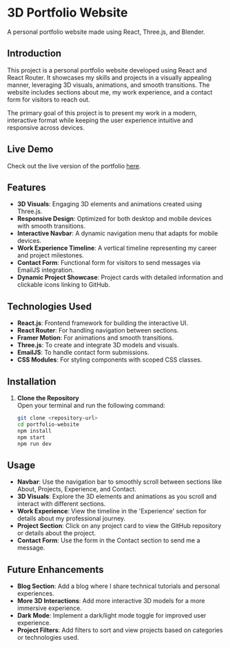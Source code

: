 # 3D Portfolio Website

A personal portfolio website made using React, Three.js, and Blender.

## Introduction
This project is a personal portfolio website developed using React and React Router. It showcases my skills and projects in a visually appealing manner, leveraging 3D visuals, animations, and smooth transitions. The website includes sections about me, my work experience, and a contact form for visitors to reach out.

The primary goal of this project is to present my work in a modern, interactive format while keeping the user experience intuitive and responsive across devices.

## Live Demo
Check out the live version of the portfolio [here](https://saurav-portfolio-three.vercel.app/).

## Features
- **3D Visuals**: Engaging 3D elements and animations created using Three.js.
- **Responsive Design**: Optimized for both desktop and mobile devices with smooth transitions.
- **Interactive Navbar**: A dynamic navigation menu that adapts for mobile devices.
- **Work Experience Timeline**: A vertical timeline representing my career and project milestones.
- **Contact Form**: Functional form for visitors to send messages via EmailJS integration.
- **Dynamic Project Showcase**: Project cards with detailed information and clickable icons linking to GitHub.

## Technologies Used
- **React.js**: Frontend framework for building the interactive UI.
- **React Router**: For handling navigation between sections.
- **Framer Motion**: For animations and smooth transitions.
- **Three.js**: To create and integrate 3D models and visuals.
- **EmailJS**: To handle contact form submissions.
- **CSS Modules**: For styling components with scoped CSS classes.

## Installation
1. **Clone the Repository**  
   Open your terminal and run the following command:
   ```bash
   git clone <repository-url>
   cd portfolio-website
   npm install
   npm start
   npm run dev


## Usage
- **Navbar**: Use the navigation bar to smoothly scroll between sections like About, Projects, Experience, and Contact.
- **3D Visuals**: Explore the 3D elements and animations as you scroll and interact with different sections.
- **Work Experience**: View the timeline in the 'Experience' section for details about my professional journey.
- **Project Section**: Click on any project card to view the GitHub repository or details about the project.
- **Contact Form**: Use the form in the Contact section to send me a message.

## Future Enhancements
- **Blog Section**: Add a blog where I share technical tutorials and personal experiences.
- **More 3D Interactions**: Add more interactive 3D models for a more immersive experience.
- **Dark Mode**: Implement a dark/light mode toggle for improved user experience.
- **Project Filters**: Add filters to sort and view projects based on categories or technologies used.

